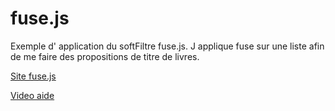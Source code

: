 ﻿# fuse.js

Exemple d' application du softFiltre fuse.js. J applique fuse sur une liste afin de me faire des propositions de titre de livres.

[Site fuse.js](https://www.fusejs.io/getting-started/installation.html)

[Video aide](https://www.youtube.com/watch?v=GZl-yEz4_qw&list=LL&index=4)
